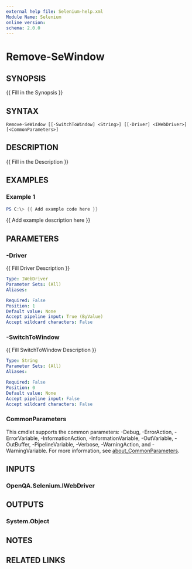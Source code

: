 ```yaml
---
external help file: Selenium-help.xml
Module Name: Selenium
online version:
schema: 2.0.0
---
```


# Remove-SeWindow

## SYNOPSIS
{{ Fill in the Synopsis }}

## SYNTAX

```
Remove-SeWindow [[-SwitchToWindow] <String>] [[-Driver] <IWebDriver>] [<CommonParameters>]
```

## DESCRIPTION
{{ Fill in the Description }}

## EXAMPLES

### Example 1
```powershell
PS C:\> {{ Add example code here }}
```

{{ Add example description here }}

## PARAMETERS

### -Driver
{{ Fill Driver Description }}

```yaml
Type: IWebDriver
Parameter Sets: (All)
Aliases:

Required: False
Position: 1
Default value: None
Accept pipeline input: True (ByValue)
Accept wildcard characters: False
```

### -SwitchToWindow
{{ Fill SwitchToWindow Description }}

```yaml
Type: String
Parameter Sets: (All)
Aliases:

Required: False
Position: 0
Default value: None
Accept pipeline input: False
Accept wildcard characters: False
```

### CommonParameters
This cmdlet supports the common parameters: -Debug, -ErrorAction, -ErrorVariable, -InformationAction, -InformationVariable, -OutVariable, -OutBuffer, -PipelineVariable, -Verbose, -WarningAction, and -WarningVariable. For more information, see [about_CommonParameters](http://go.microsoft.com/fwlink/?LinkID=113216).

## INPUTS

### OpenQA.Selenium.IWebDriver

## OUTPUTS

### System.Object
## NOTES

## RELATED LINKS
